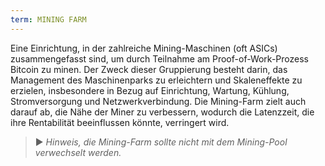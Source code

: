 ```yaml
---
term: MINING FARM
---
```


Eine Einrichtung, in der zahlreiche Mining-Maschinen (oft ASICs) zusammengefasst sind, um durch Teilnahme am Proof-of-Work-Prozess Bitcoin zu minen. Der Zweck dieser Gruppierung besteht darin, das Management des Maschinenparks zu erleichtern und Skaleneffekte zu erzielen, insbesondere in Bezug auf Einrichtung, Wartung, Kühlung, Stromversorgung und Netzwerkverbindung. Die Mining-Farm zielt auch darauf ab, die Nähe der Miner zu verbessern, wodurch die Latenzzeit, die ihre Rentabilität beeinflussen könnte, verringert wird.

> ► *Hinweis, die Mining-Farm sollte nicht mit dem Mining-Pool verwechselt werden.*